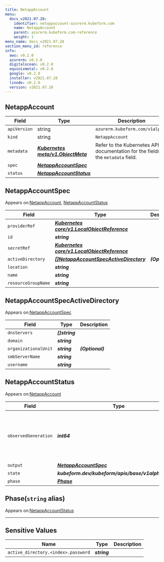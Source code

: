 ```yaml
---
title: NetappAccount
menu:
  docs_v2021.07.28:
    identifier: netappaccount-azurerm.kubeform.com
    name: NetappAccount
    parent: azurerm.kubeform.com-reference
    weight: 1
menu_name: docs_v2021.07.28
section_menu_id: reference
info:
  aws: v0.2.0
  azurerm: v0.2.0
  digitalocean: v0.2.0
  equinixmetal: v0.2.0
  google: v0.2.0
  installer: v2021.07.28
  linode: v0.2.0
  version: v2021.07.28
---
```


## NetappAccount
| Field | Type | Description |
| ------ | ----- | ----------- |
| `apiVersion` | string | `azurerm.kubeform.com/v1alpha1` |
|    `kind` | string | `NetappAccount` |
| `metadata` | ***[Kubernetes meta/v1.ObjectMeta](https://v1-18.docs.kubernetes.io/docs/reference/generated/kubernetes-api/v1.18/#objectmeta-v1-meta)***|Refer to the Kubernetes API documentation for the fields of the `metadata` field.|
| `spec` | ***[NetappAccountSpec](#netappaccountspec)***||
| `status` | ***[NetappAccountStatus](#netappaccountstatus)***||
## NetappAccountSpec

Appears on:[NetappAccount](#netappaccount), [NetappAccountStatus](#netappaccountstatus)

| Field | Type | Description |
| ------ | ----- | ----------- |
| `providerRef` | ***[Kubernetes core/v1.LocalObjectReference](https://v1-18.docs.kubernetes.io/docs/reference/generated/kubernetes-api/v1.18/#localobjectreference-v1-core)***||
| `id` | ***string***||
| `secretRef` | ***[Kubernetes core/v1.LocalObjectReference](https://v1-18.docs.kubernetes.io/docs/reference/generated/kubernetes-api/v1.18/#localobjectreference-v1-core)***||
| `activeDirectory` | ***[[]NetappAccountSpecActiveDirectory](#netappaccountspecactivedirectory)***| ***(Optional)*** |
| `location` | ***string***||
| `name` | ***string***||
| `resourceGroupName` | ***string***||
## NetappAccountSpecActiveDirectory

Appears on:[NetappAccountSpec](#netappaccountspec)

| Field | Type | Description |
| ------ | ----- | ----------- |
| `dnsServers` | ***[]string***||
| `domain` | ***string***||
| `organizationalUnit` | ***string***| ***(Optional)*** |
| `smbServerName` | ***string***||
| `username` | ***string***||
## NetappAccountStatus

Appears on:[NetappAccount](#netappaccount)

| Field | Type | Description |
| ------ | ----- | ----------- |
| `observedGeneration` | ***int64***| ***(Optional)*** Resource generation, which is updated on mutation by the API Server.|
| `output` | ***[NetappAccountSpec](#netappaccountspec)***| ***(Optional)*** |
| `state` | ***kubeform.dev/kubeform/apis/base/v1alpha1.State***| ***(Optional)*** |
| `phase` | ***[Phase](#phase)***| ***(Optional)*** |
## Phase(`string` alias)

Appears on:[NetappAccountStatus](#netappaccountstatus)

---
## Sensitive Values
| Name | Type | Description |
|------|------|-------------|
| `active_directory.<index>.password` | ***string*** ||
